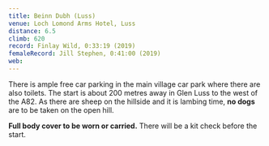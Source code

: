 ```yaml
---
title: Beinn Dubh (Luss)
venue: Loch Lomond Arms Hotel, Luss
distance: 6.5
climb: 620
record: Finlay Wild, 0:33:19 (2019)
femaleRecord: Jill Stephen, 0:41:00 (2019)
web: 
---
```

There is ample free car parking in the main village car park where there are also toilets. The start is about 200 metres away in Glen Luss to the west of the A82. As there are sheep on the hillside and it is lambing time, **no dogs** are to be taken on the open hill.

**Full body cover to be worn or carried.** There will be a kit check before the start.